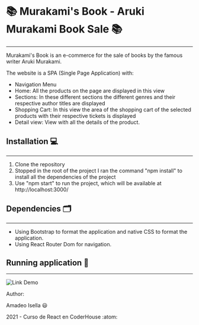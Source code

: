 # :books: Murakami's Book - Aruki Murakami Book Sale :books:
---

Murakami's Book is an e-commerce for the sale of books by the famous writer Aruki Murakami.

The website is a SPA (Single Page Application) with:

- Navigation Menu
- Home: All the products on the page are displayed in this view
- Sections: In these different sections the different genres and their respective author titles are displayed
- Shopping Cart: In this view the area of the shopping cart of the selected products with their respective tickets is displayed
- Detail view: View with all the details of the product.

## Installation :computer:

---

1. Clone the repository
2. Stopped in the root of the project I ran the command "npm install" to install all the dependencies of the project
3. Use "npm start" to run the project, which will be available at http://localhost:3000/

## Dependencies :card_index_dividers:

---

- Using Bootstrap to format the application and native CSS to format the application.
- Using React Router Dom for navigation.

## Running application :calling:

---

![Link Demo](https://www.loom.com/share/674bc48babac4be9a324b37e61f608a3?sid=7e87e442-792a-494d-96a2-fa87aa3cfe05)

Author:

Amadeo Isella :smiley:

2021 - Curso de React en CoderHouse :atom:
